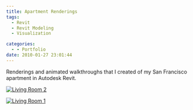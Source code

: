 ```yaml
---
title: Apartment Renderings
tags:
  - Revit
  - Revit Modeling
  - Visualization

categories:
  - - Portfolio
date: 2010-01-27 23:01:44
---
```


Renderings and animated walkthroughs that I created of my San Francisco apartment in Autodesk Revit.

[![](http://www.ericanastas.com/wp-content/uploads/2010/01/Living-Room-2-636x424.jpg "Living Room 2")](Living-Room-2.jpg)

[![](http://www.ericanastas.com/wp-content/uploads/2010/01/Living-Room-1-636x424.jpg "Living Room 1")](Living-Room-1.jpg)
